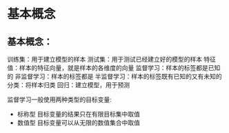 # 基本概念
## 基本概念：
训练集：用于建立模型的样本
测试集：用于测试已经建立好的模型的样本
特征值：样本的特征向量，就是样本的各维度的向量
监督学习：样本的标签都是已知的
非监督学习：样本的标签都是
半监督学习：样本的标签既有已知的又有未知的
分类：将样本归类
回归：建立模型，用于预测

监督学习一般使用两种类型的目标变量:
* 标称型 目标变量的结果只在有限目标集中取值
* 数值型 目标变量可以从无限的数值集合中取值
